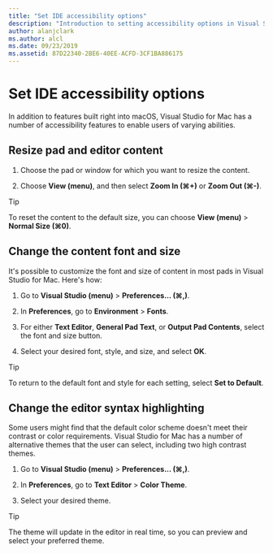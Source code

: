 ```yaml
---
title: "Set IDE accessibility options"
description: "Introduction to setting accessibility options in Visual Studio for Mac"
author: alanjclark
ms.author: alcl
ms.date: 09/23/2019
ms.assetid: 87D22340-2BE6-40EE-ACFD-3CF1BA886175
---
```


# Set IDE accessibility options

In addition to features built right into macOS, Visual Studio for Mac has a number of accessibility features to enable users of varying abilities.

## Resize pad and editor content

1. Choose the pad or window for which you want to resize the content.

1. Choose **View (menu)**, and then select **Zoom In (&#8984;+)** or **Zoom Out (&#8984;-)**.

> [!TIP]
> To reset the content to the default size, you can choose **View (menu)** > **Normal Size (&#8984;0)**.

## Change the content font and size

It's possible to customize the font and size of content in most pads in Visual Studio for Mac. Here's how:

1. Go to **Visual Studio (menu)** > **Preferences... (&#8984;,)**.

1. In **Preferences**, go to **Environment** > **Fonts**.

1. For either **Text Editor**, **General Pad Text**, or **Output Pad Contents**, select the font and size button.

1. Select your desired font, style, and size, and select **OK**.

> [!TIP]
> To return to the default font and style for each setting, select **Set to Default**.

## Change the editor syntax highlighting

Some users might find that the default color scheme doesn't meet their contrast or color requirements. Visual Studio for Mac has a number of alternative themes that the user can select, including two high contrast themes.

1. Go to **Visual Studio (menu)** > **Preferences... (&#8984;,)**.

1. In **Preferences**, go to **Text Editor** > **Color Theme**.

1. Select your desired theme.

> [!TIP]
> The theme will update in the editor in real time, so you can preview and select your preferred theme.